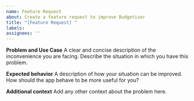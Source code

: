 ```yaml
---
name: Feature Request
about: Create a feature request to improve Budgetiser
title: "[Feature Request] "
labels: 
assignees: ''
---
```


**Problem and Use Case**
A clear and concise description of the inconvenience you are facing.
Describe the situation in which you have this problem.

**Expected behavior**
A description of how your situation can be improved.
How should the app behave to be more useful for you?

**Additional context**
Add any other context about the problem here.
